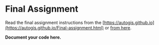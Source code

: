 # Final Assignment

Read the final assignment instructions from the [https://autogis.github.io](https://autogis.github.io/Final-assignment.html) or [from here](Final-assignment.rst).

**Document your code here.**


